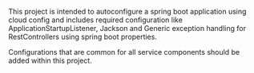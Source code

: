 This project is intended to autoconfigure a spring boot application using cloud config and includes required
configuration like ApplicationStartupListener, Jackson and Generic exception
handling for RestControllers using spring boot properties. 

Configurations that are common for all service components should be added within this project.

